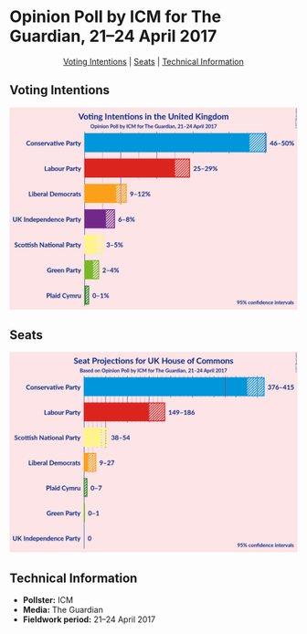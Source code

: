 # Opinion Poll by ICM for The Guardian, 21–24 April 2017

<p align="center"><a href="#voting-intentions">Voting Intentions</a> | <a href="#seats">Seats</a> | <a href="#technical-information">Technical Information</a></p>

## Voting Intentions

![Graph with voting intentions not yet produced](2017-04-24-ICM.png "Voting Intentions")

## Seats

![Graph with seats not yet produced](2017-04-24-ICM-seats.png "Seats")

## Technical Information

+ **Pollster:** ICM
+ **Media:** The Guardian
+ **Fieldwork period:** 21–24 April 2017


